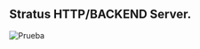 ## Stratus HTTP/BACKEND Server.

![Prueba](https://drive.google.com/file/d/1bLzLVby8HZfxf6ju7izn4n2DGN__PsET/view?usp=sharing)